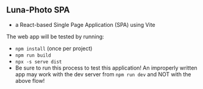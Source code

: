 ## Luna-Photo SPA
- a React-based Single Page Application (SPA) using Vite

The web app will be tested by running:
  - `npm install` (once per project)
  - `npm run build`
  - `npx -s serve dist`
  - Be sure to run this process to test this application! An improperly written app may work with the dev server from `npm run dev` and NOT with the above flow!